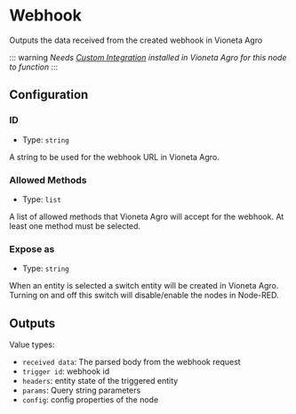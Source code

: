 # Webhook

Outputs the data received from the created webhook in Vioneta Agro

::: warning
_Needs [Custom Integration](https://github.com/Vioneta/hass-node-red) installed
in Vioneta Agro for this node to function_
:::

## Configuration

### ID <Badge text="required"/>

- Type: `string`

A string to be used for the webhook URL in Vioneta Agro.

### Allowed Methods <Badge text="required"/>

- Type: `list`

A list of allowed methods that Vioneta Agro will accept for the webhook. At least one method must be selected.

### Expose as

- Type: `string`

When an entity is selected a switch entity will be created in Vioneta Agro. Turning on and off this switch will disable/enable the nodes in Node-RED.

## Outputs

Value types:

- `received data`: The parsed body from the webhook request
- `trigger id`: webhook id
- `headers`: entity state of the triggered entity
- `params`: Query string parameters
- `config`: config properties of the node
